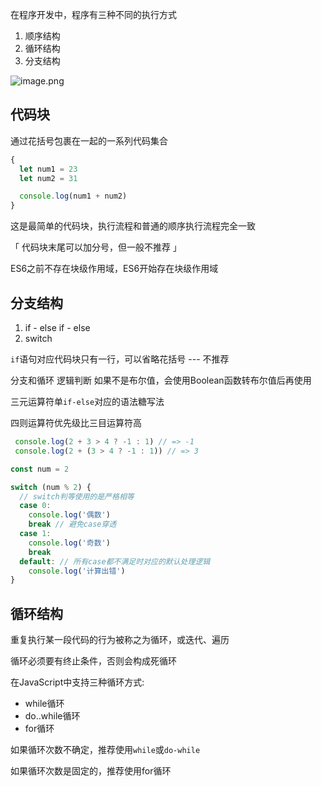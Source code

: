 在程序开发中，程序有三种不同的执行方式

1. 顺序结构
2. 循环结构
3. 分支结构

![image.png](https://p3-juejin.byteimg.com/tos-cn-i-k3u1fbpfcp/85d5471ac07247c09d8c735c10bc8740~tplv-k3u1fbpfcp-zoom-1.image#?w=1537\&h=670\&s=114185\&e=png\&b=fefefe) 



## 代码块

通过花括号包裹在一起的一系列代码集合

```js
{
  let num1 = 23
  let num2 = 31

  console.log(num1 + num2)
}
```

这是最简单的代码块，执行流程和普通的顺序执行流程完全一致

「 代码块末尾可以加分号，但一般不推荐 」

ES6之前不存在块级作用域，ES6开始存在块级作用域



## 分支结构

1. if - else if - else
2. switch



`if`语句对应代码块只有一行，可以省略花括号 --- 不推荐

分支和循环 逻辑判断 如果不是布尔值，会使用Boolean函数转布尔值后再使用

三元运算符单`if-else`对应的语法糖写法

四则运算符优先级比三目运算符高

```js
 console.log(2 + 3 > 4 ? -1 : 1) // => -1
 console.log(2 + (3 > 4 ? -1 : 1)) // => 3
```



```js
const num = 2

switch (num % 2) {
  // switch判等使用的是严格相等
  case 0:
    console.log('偶数')
    break // 避免case穿透
  case 1:
    console.log('奇数')
    break
  default: // 所有case都不满足时对应的默认处理逻辑
    console.log('计算出错')
}
```



## 循环结构

重复执行某一段代码的行为被称之为循环，或迭代、遍历

循环必须要有终止条件，否则会构成死循环

在JavaScript中支持三种循环方式:

- while循环
- do..while循环
- for循环

如果循环次数不确定，推荐使用`while`或`do-while`

如果循环次数是固定的，推荐使用for循环